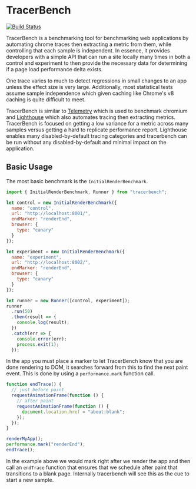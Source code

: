# TracerBench

[![Build Status](https://travis-ci.org/TracerBench/tracerbench.svg?branch=master)](https://travis-ci.org/TracerBench/tracerbench)

TracerBench is a benchmarking tool for benchmarking web applications by automating chrome traces then extracting a metric from them, while controlling that each sample is independent. In essence, it provides developers with a simple API that can run a site locally many times in both a control and experiment to then provide the necessary data for determining if a page load performance delta exists.

One trace varies to much to detect regressions in small changes to an app unless the effect size is very large. Additionally, most statistical tests assume sample independence which given caching like Chrome's v8 caching is quite difficult to meet.

TracerBench is similar to [Telemetry](https://github.com/catapult-project/catapult/blob/master/telemetry/docs/run_benchmarks_locally.md) which is used to benchmark chromium and [Lighthouse](https://github.com/GoogleChrome/lighthouse) which also automates tracing then extracting metrics. TracerBench is focused on getting a low variance for a metric across many samples versus getting a hard to replicate performance report. Lighthouse enables many disabled-by-default tracing categories and tracerbench can be run without any disabled-by-default and minimal impact on the application.

## Basic Usage

The most basic benchmark is the `InitialRenderBenchmark`.

```js
import { InitialRenderBenchmark, Runner } from "tracerbench";

let control = new InitialRenderBenchmark({
  name: "control",
  url: "http://localhost:8001/",
  endMarker: "renderEnd",
  browser: {
    type: "canary"
  }
});

let experiment = new InitialRenderBenchmark({
  name: "experiment",
  url: "http://localhost:8002/",
  endMarker: "renderEnd",
  browser: {
    type: "canary"
  }
});

let runner = new Runner([control, experiment]);
runner
  .run(50)
  .then(result => {
    console.log(result);
  })
  .catch(err => {
    console.error(err);
    process.exit(1);
  });
```

In the app you must place a marker to let TracerBench know that you are done rendering to DOM, it searches forward from this to find the next paint event. This is done by using a `performance.mark` function call.

```js
function endTrace() {
  // just before paint
  requestAnimationFrame(function () {
    // after paint
    requestAnimationFrame(function () {
      document.location.href = "about:blank";
    });
  });
}

renderMyApp();
performance.mark("renderEnd");
endTrace();
```

In the example above we would mark right after we render the app and then call an `endTrace` function that ensures that we schedule after paint that transitions to a blank page. Internally tracerbench will see this as the cue to start a new sample.
